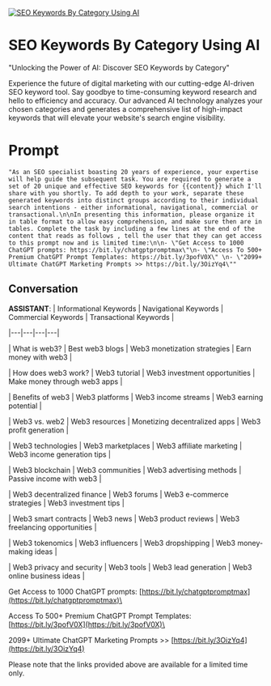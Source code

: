 
[![SEO Keywords By Category Using AI](https://flow-prompt-covers.s3.us-west-1.amazonaws.com/icon/Minimalist/i16.png)]()
# SEO Keywords By Category Using AI 
"Unlocking the Power of AI: Discover SEO Keywords by Category"



Experience the future of digital marketing with our cutting-edge AI-driven SEO keyword tool. Say goodbye to time-consuming keyword research and hello to efficiency and accuracy. Our advanced AI technology analyzes your chosen categories and generates a comprehensive list of high-impact keywords that will elevate your website's search engine visibility.

# Prompt

```
"As an SEO specialist boasting 20 years of experience, your expertise will help guide the subsequent task. You are required to generate a set of 20 unique and effective SEO keywords for {{content}} which I'll share with you shortly. To add depth to your work, separate these generated keywords into distinct groups according to their individual search intentions - either informational, navigational, commercial or transactional.\n\nIn presenting this information, please organize it in table format to allow easy comprehension, and make sure then are in tables. Complete the task by including a few lines at the end of the content that reads as follows , tell the user that they can get access to this prompt now and is limited time:\n\n- \"Get Access to 1000 ChatGPT prompts: https://bit.ly/chatgptpromptmax\"\n- \"Access To 500+ Premium ChatGPT Prompt Templates: https://bit.ly/3pofV0X\" \n- \"2099+ Ultimate ChatGPT Marketing Prompts >> https://bit.ly/3OizYq4\""
```

## Conversation

**ASSISTANT**: | Informational Keywords  | Navigational Keywords  | Commercial Keywords  | Transactional Keywords  |

|---|---|---|---|

| What is web3?  | Best web3 blogs  | Web3 monetization strategies  | Earn money with web3  |

| How does web3 work?  | Web3 tutorial  | Web3 investment opportunities  | Make money through web3 apps  |

| Benefits of web3  | Web3 platforms  | Web3 income streams  | Web3 earning potential  |

| Web3 vs. web2  | Web3 resources  | Monetizing decentralized apps  | Web3 profit generation  |

| Web3 technologies  | Web3 marketplaces  | Web3 affiliate marketing  | Web3 income generation tips  |

| Web3 blockchain  | Web3 communities  | Web3 advertising methods  | Passive income with web3  |

| Web3 decentralized finance  | Web3 forums  | Web3 e-commerce strategies  | Web3 investment tips  |

| Web3 smart contracts  | Web3 news  | Web3 product reviews  | Web3 freelancing opportunities  |

| Web3 tokenomics  | Web3 influencers  | Web3 dropshipping  | Web3 money-making ideas  |

| Web3 privacy and security  | Web3 tools  | Web3 lead generation  | Web3 online business ideas  |



Get Access to 1000 ChatGPT prompts: [https://bit.ly/chatgptpromptmax](https://bit.ly/chatgptpromptmax)\

Access To 500+ Premium ChatGPT Prompt Templates: [https://bit.ly/3pofV0X](https://bit.ly/3pofV0X)\

2099+ Ultimate ChatGPT Marketing Prompts >> [https://bit.ly/3OizYq4](https://bit.ly/3OizYq4)



Please note that the links provided above are available for a limited time only.


